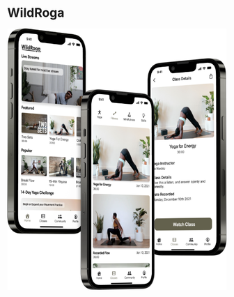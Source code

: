 # WildRoga

 <img src="https://github.com/harr0627/WildRoga/blob/main/images/wildRoga.png" width="600" height="600">
